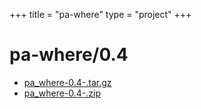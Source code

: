 +++
title = "pa-where"
type = "project"
+++

# pa-where/0.4
* [pa_where-0.4-.tar.gz](/pa-where/pa-where/0.4/pa_where-0.4-.tar.gz)
* [pa_where-0.4-.zip](/pa-where/pa-where/0.4/pa_where-0.4-.zip)